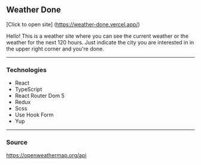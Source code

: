 ## Weather Done

[Click to open site] (https://weather-done.vercel.app/)

Hello!
This is a weather site where you can see the current weather or the weather for the next 120 hours.
Just indicate the city you are interested in in the upper right corner and you're done.

---

### Technologies
* React
* TypeScript
* React Router Dom 5
* Redux
* Scss
* Use Hook Form
* Yup

---

### Source

<https://openweathermap.org/api>
